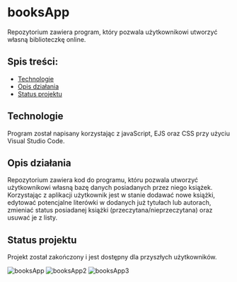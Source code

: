# booksApp
Repozytorium zawiera program, który pozwala użytkownikowi utworzyć własną biblioteczkę online.
## Spis treści:
* [Technologie](#technologie)
* [Opis działania](#opis-działania)
* [Status projektu](#status-projektu)

## Technologie
Program został napisany korzystając z javaScript, EJS oraz CSS przy użyciu Visual Studio Code.

## Opis działania
Repozytorium zawiera kod do programu, któru pozwala utworzyć użytkownikowi własną bazę danych posiadanych przez niego książek.
Korzystając z aplikacji użytkownik jest w stanie dodawać nowe książki, edytować potencjalne literówki w dodanych już tytułach 
lub autorach, zmieniać status posiadanej książki (przeczytana/nieprzeczytana) oraz usuwać je z listy.


## Status projektu
Projekt został zakończony i jest dostępny dla przyszłych użytkowników.


![booksApp](https://user-images.githubusercontent.com/79590271/148648706-f43712b6-cb1d-445c-a209-28c41c082d88.jpg)
![booksApp2](https://user-images.githubusercontent.com/79590271/148648708-936fb73d-8975-41fa-859b-9c0f97c01670.jpg)
![booksApp3](https://user-images.githubusercontent.com/79590271/148648709-97b739bd-2513-4b95-bb85-ab8d4bc1b16f.jpg)
